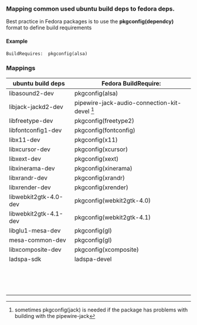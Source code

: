 ### Mapping common used ubuntu build deps to fedora deps.

Best practice in Fedora packages is to use the **pkgconfig(dependcy)** format to define build requirements

#### Example

```
BuildRequires:  pkgconfig(alsa)
```

### Mappings

| ubuntu build deps      | Fedora BuildRequire:                          |
| -----------------------| ----------------------------------------------|
| libasound2-dev         | pkgconfig(alsa)                               |
| libjack-jackd2-dev     | pipewire-jack-audio-connection-kit-devel [^1] |
| libfreetype-dev        | pkgconfig(freetype2)                          |
| libfontconfig1-dev     | pkgconfig(fontconfig)                         |
| libx11-dev             | pkgconfig(x11)                                |
| libxcursor-dev         | pkgconfig(xcursor)                            |
| libxext-dev            | pkgconfig(xext)                               |
| libxinerama-dev        | pkgconfig(xinerama)                           |
| libxrandr-dev          | pkgconfig(xrandr)                             |
| libxrender-dev         | pkgconfig(xrender)                            |
| libwebkit2gtk-4.0-dev  | pkgconfig(webkit2gtk-4.0)                     |
| libwebkit2gtk-4.1-dev  | pkgconfig(webkit2gtk-4.1)                     |
| libglu1-mesa-dev       | pkgconfig(gl)                                 |
| mesa-common-dev        | pkgconfig(gl)                                 |
| libxcomposite-dev      | pkgconfig(xcomposite)                         |
| ladspa-sdk             | ladspa-devel                                  |
|                        |                                               |
|                        |                                               |
|                        |                                               |
|                        |                                               |
|                        |                                               |
|                        |                                               |
|                        |                                               |
|                        |                                               |
|                        |                                               |
|                        |                                               |
|                        |                                               |
|                        |                                               |
|                        |                                               |
|                        |                                               |
 

 [^1]: sometimes pkgconfig(jack) is needed if the package has problems with building with the pipewire-jack 